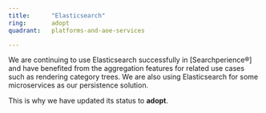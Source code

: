 ```yaml
---
title:      "Elasticsearch"
ring:       adopt
quadrant:   platforms-and-aoe-services

---
```

We are continuing to use Elasticsearch successfully in [Searchperience®] and have benefited from the aggregation features for related use cases such as rendering category trees.
We are also using Elasticsearch for some microservices as our persistence solution.

This is why we have updated its status to **adopt**.
